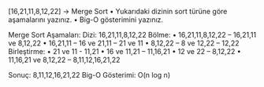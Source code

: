 [16,21,11,8,12,22] -> Merge Sort
•	Yukarıdaki dizinin sort türüne göre aşamalarını yazınız.
•	Big-O gösterimini yazınız.

Merge Sort Aşamaları:
Dizi: 16,21,11,8,12,22
Bölme:
•	16,21,11,8,12,22 – 16,21,11 ve 8,12,22
•	16,21,11 – 16 ve 21,11 – 21 ve 11
•	8,12,22 – 8 ve 12,22 – 12,22
Birleştirme:
•	21 ve 11  - 11,21 
•	16 ve 11,21 – 11,16,21
•	12 ve 22 – 8,12,22
•	11,16,21 ve 8,12,22 – 8,11,12,16,21,22

Sonuç: 8,11,12,16,21,22
Big-O Gösterimi: O(n log n)
